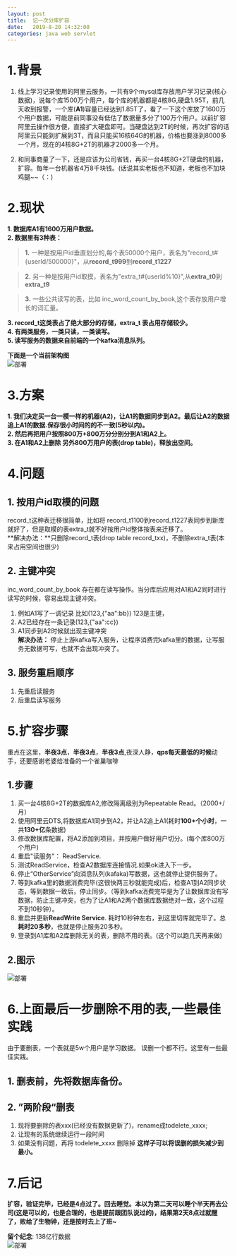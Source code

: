 ```yaml
---
layout: post
title:  记一次分库扩容
date:   2019-8-20 14:32:00
categories: java web servlet
---
```

# 1.背景
1. 线上学习记录使用的阿里云服务，一共有9个mysql库存放用户学习记录(核心数据)，说每个库1500万个用户，每个库的机器都是4核8G,硬盘1.95T，前几天收到报警，一个库(**A1**)容量已经达到1.85T了，看了一下这个库放了1600万个用户数据，可能是前同事没有低估了数据量多分了100万个用户。以前扩容阿里云操作很方便，直接扩大硬盘即可。当硬盘达到2T的时候，再次扩容的话阿里云只能到扩展到3T，而且只能买16核64G的机器，价格也要涨到8000多一个月，现在的4核8G+2T的机器才2000多一个月。    

2. 和同事商量了一下，还是应该为公司省钱，再买一台4核8G+2T硬盘的机器，扩容。每年一台机器省4万8千块钱。(话说其实老板也不知道，老板也不加块鸡腿~~（：)


# 2.现状
**1. 数据库A1有1600万用户数据。**  
**2. 数据里有3种表：**

>   **1.** 一种是按用户id垂直划分的,每个表50000个用户，表名为"record_t#{userId/500000}"，从**record_t999**到**record_t1227**   

>   **2.** 另一种是按用户id取摸，表名为"extra_t#{userId%10}",从**extra_t0**到**extra_t9**   

>   **3.** 一些公共读写的表，比如 inc_word_count_by_book,这个表存放用户增长的词汇量。

**3. record_t这类表占了绝大部分的存储，extra_t 表占用存储较少。**  
**4. 有两类服务，一类只读，一类读写。**  
**5. 读写服务的数据来自前端的一个kafka消息队列。**

**下面是一个当前架构图**  
 ![部署](https://raw.githubusercontent.com/QuietListener/quietlistener.github.io/master/images/extend-db1.jpg)


# 3.方案
**1. 我们决定买一台一模一样的机器(A2)，让A1的数据同步到A2。最后让A2的数据追上A1的数据.保存很小时间的的不一致(5秒以内)。**  
**2. 然后再把用户按照800万+800万分分别分到A1和A2上。**  
**3. 在A1和A2上删除 另外800万用户的表(drop table)，释放出空间。**  


# 4.问题
## 1. 按用户id取模的问题
record_t这种表迁移很简单，比如将 record_t1100到record_t1227表同步到新库就好了，但是取模的表extra_t就不好按用户id整体按表来迁移了。  
**解决办法：**只删除record_t表(drop table record_txx)，不删除extra_t表(本来占用空间也很少)

## 2. 主键冲突
inc_word_count_by_book 存在都在读写操作。当分库后应用对A1和A2同时进行读写的时候，容易出现主键冲突。  
1. 例如A1写了一调记录 比如(123,{"aa":bb}) 123是主键，
2. A2已经存在一条记录(123,{"aa":cc})
3. A1同步到A2时候就出现主键冲突  
**解决办法：**  停止上游kafka写入服务，让程序消费完kafka里的数据，让写服务无数据可写，也就不会出现冲突了。   

## 3. 服务重启顺序
1. 先重启读服务
2. 后重启读写服务


# 5.扩容步骤
重点在这里，**半夜3点**，**半夜3点**，**半夜3点**,夜深人静，**qps每天最低的时候**动手，还要感谢老婆给准备的一个雀巢咖啡  

## 1.步骤  
1. 买一台4核8G+2T的数据库A2,修改隔离级别为Repeatable Read。（2000+/月）
2. 使用阿里云DTS,将数据库A1同步到A2，并让A2追上A1(耗时**100+个小时**，一共**130+亿**条数据)
3. 修改数据库配置，将A2添加到项目，并按用户做好用户切分。(每个库800万个用户)
4. 重启"读服务"： ReadService.
5. 测试ReadService，检查A2数据库连接情况.如果ok进入下一步。
6. 停止“OtherService”向消息队列(kafaka)写数据，这也就停止提供服务了。
7. 等到kafka里的数据消费完毕(这很快两三秒就能完成)后，检查A1到A2同步状态，等到数据一致后，停止同步。（等到kafka消费完毕是为了让数据库没有写数据，防止主键冲突，也为了让A1和A2两个数据库数据绝对一致，这个过程不到10秒钟）。
8. 重启并更新**ReadWrite Service**.  耗时10秒钟左右，到这里切库就完毕了。总**耗时20多秒**，也就是停止服务20多秒。
9. 登录到A1库和A2库删除无关的表，删除不用的表。(这个可以跑几天再来做)


## 2.图示  

![部署](https://raw.githubusercontent.com/QuietListener/quietlistener.github.io/master/images/extend-db2.jpg)



# 6.上面最后一步**删除不用的表**,一些最佳实践
由于要删表，一个表就是5w个用户是学习数据。   误删一个都不行。这里有一些最佳实践。
## 1. 删表前，先将数据库备份。
## 2. ”两阶段“删表
1. 现将要删除的表xxx(已经没有数据更新了)，rename成todelete_xxxx;
2. 让现有的系统继续运行一段时间
3. 如果没有问题，再将 todelete_xxxx 删除掉
**这样子可以将误删的损失减少到最小。**


# 7.后记  

**扩容，验证完毕，已经是4点过了。回去睡觉。本以为第二天可以睡个半天再去公司(这是可以的，也是合理的，也是提前跟团队说过的)，结果第2天8点过就醒了，败给了生物钟，还是按时去上了班~**  

**留个纪念**: 138亿行数据  
![部署](https://raw.githubusercontent.com/QuietListener/quietlistener.github.io/master/images/extend-db3.jpg)